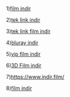 1)<a href="https://www.indir.film/">film indir</a>

2)<a href="https://www.indir.film/">tek link indir</a>

3)<a href="https://www.indir.film/">tek link film indir</a>

4)<a href="https://www.indir.film/">bluray indir</a>

5)<a href="https://www.indir.film/">vip film indir</a>

6)<a href="https://www.indir.film/">3D Film indir</a>

7)<a href="https://www.indir.film/">https://www.indir.film/</a>

8)<a href="https://www.indir.film/">film indir</a>
